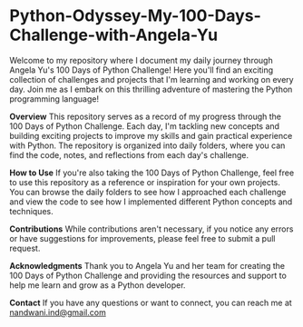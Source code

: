 # Python-Odyssey-My-100-Days-Challenge-with-Angela-Yu
Welcome to my repository where I document my daily journey through Angela Yu's 100 Days of Python Challenge! Here you'll find an exciting collection of challenges and projects that I'm learning and working on every day. Join me as I embark on this thrilling adventure of mastering the Python programming language!

**Overview**
This repository serves as a record of my progress through the 100 Days of Python Challenge. Each day, I'm tackling new concepts and building exciting projects to improve my skills and gain practical experience with Python. The repository is organized into daily folders, where you can find the code, notes, and reflections from each day's challenge.

**How to Use**
If you're also taking the 100 Days of Python Challenge, feel free to use this repository as a reference or inspiration for your own projects. You can browse the daily folders to see how I approached each challenge and view the code to see how I implemented different Python concepts and techniques.

**Contributions**
While contributions aren't necessary, if you notice any errors or have suggestions for improvements, please feel free to submit a pull request.

**Acknowledgments**
Thank you to Angela Yu and her team for creating the 100 Days of Python Challenge and providing the resources and support to help me learn and grow as a Python developer.

**Contact**
If you have any questions or want to connect, you can reach me at nandwani.ind@gmail.com
